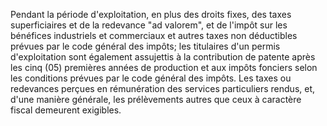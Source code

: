 Pendant la période d'exploitation, en plus des droits
fixes, des taxes superficiaires et de la redevance "ad valorem", et de
l'impôt sur les bénéfices industriels et commerciaux et autres taxes non
déductibles prévues par le code général des impôts; les titulaires d'un
permis d'exploitation sont également assujettis à la contribution de
patente après les cinq (05) premières années de production et aux impôts
fonciers selon les conditions prévues par le code général des impôts.
Les taxes ou redevances perçues en rémunération des services
particuliers rendus, et, d'une manière générale, les prélèvements autres
que ceux à caractère fiscal demeurent exigibles.